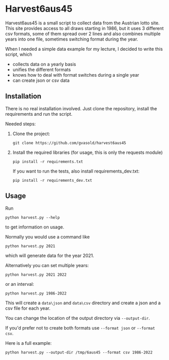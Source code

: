 # Harvest6aus45

Harvest6aus45 is a small script to collect data from the Austrian lotto site.
This site provides access to all draws starting in 1986, but it uses 3 different
csv formats, some of them spread over 2 lines and also combines multiple 
years into one file, sometimes switching format during the year.

When I needed a simple data example for my lecture, I decided to write this script,
which

* collects data on a yearly basis
* unifies the different formats
* knows how to deal with format switches during a single year
* can create json or csv data

## Installation

There is no real installation involved. 
Just clone the repository, install the requirements and run the script.

Needed steps:

1. Clone the project:
   
   ```
   git clone https://github.com/gvasold/harvest6aus45
   ```

2. Install the required libraries (for usage, this is only the requests module)
   
   ```
   pip install -r requirements.txt
   ```

   If you want to run the tests, also install requirements_dev.txt:

   ```
   pip install -r requirements_dev.txt
   ```


## Usage

Run 

```
python harvest.py --help
``` 

to get information on usage.

Normally you would use a command like

```
python harvest.py 2021
```

which will generate data for the year 2021.

Alternatively you can set multiple years:

```
python harvest.py 2021 2022
```

or an interval:

```
python harvest.py 1986-2022 
```

This will create a `data\json` and `data\csv` directory and create a json and a csv file for each year.

You can change the location of the output directory via ``--output-dir``.

If you'd prefer not to create both formats use ``--format json`` or ``--format csv``.

Here is a full example:

```
python harvest.py --output-dir /tmp/6aus45 --format csv 1986-2022
```

